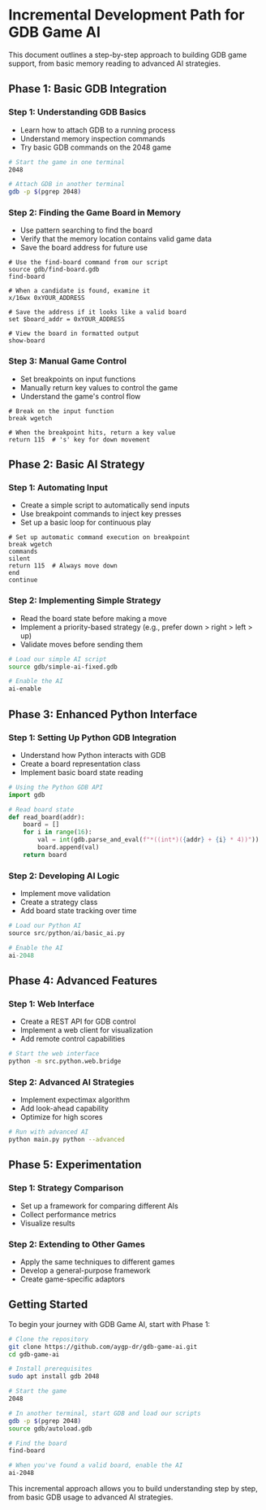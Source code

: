 # Incremental Development Path for GDB Game AI

This document outlines a step-by-step approach to building GDB game support, from basic memory reading to advanced AI strategies.

## Phase 1: Basic GDB Integration

### Step 1: Understanding GDB Basics
- Learn how to attach GDB to a running process
- Understand memory inspection commands
- Try basic GDB commands on the 2048 game

```bash
# Start the game in one terminal
2048

# Attach GDB in another terminal
gdb -p $(pgrep 2048)
```

### Step 2: Finding the Game Board in Memory
- Use pattern searching to find the board
- Verify that the memory location contains valid game data
- Save the board address for future use

```gdb
# Use the find-board command from our script
source gdb/find-board.gdb
find-board

# When a candidate is found, examine it
x/16wx 0xYOUR_ADDRESS

# Save the address if it looks like a valid board
set $board_addr = 0xYOUR_ADDRESS

# View the board in formatted output
show-board
```

### Step 3: Manual Game Control
- Set breakpoints on input functions
- Manually return key values to control the game
- Understand the game's control flow

```gdb
# Break on the input function
break wgetch

# When the breakpoint hits, return a key value
return 115  # 's' key for down movement
```

## Phase 2: Basic AI Strategy

### Step 1: Automating Input
- Create a simple script to automatically send inputs
- Use breakpoint commands to inject key presses
- Set up a basic loop for continuous play

```gdb
# Set up automatic command execution on breakpoint
break wgetch
commands
silent
return 115  # Always move down
end
continue
```

### Step 2: Implementing Simple Strategy
- Read the board state before making a move
- Implement a priority-based strategy (e.g., prefer down > right > left > up)
- Validate moves before sending them

```bash
# Load our simple AI script
source gdb/simple-ai-fixed.gdb

# Enable the AI
ai-enable
```

## Phase 3: Enhanced Python Interface

### Step 1: Setting Up Python GDB Integration
- Understand how Python interacts with GDB
- Create a board representation class
- Implement basic board state reading

```python
# Using the Python GDB API
import gdb

# Read board state
def read_board(addr):
    board = []
    for i in range(16):
        val = int(gdb.parse_and_eval(f"*((int*)({addr} + {i} * 4))"))
        board.append(val)
    return board
```

### Step 2: Developing AI Logic
- Implement move validation
- Create a strategy class
- Add board state tracking over time

```python
# Load our Python AI
source src/python/ai/basic_ai.py

# Enable the AI
ai-2048
```

## Phase 4: Advanced Features

### Step 1: Web Interface
- Create a REST API for GDB control
- Implement a web client for visualization
- Add remote control capabilities

```bash
# Start the web interface
python -m src.python.web.bridge
```

### Step 2: Advanced AI Strategies
- Implement expectimax algorithm
- Add look-ahead capability
- Optimize for high scores

```bash
# Run with advanced AI
python main.py python --advanced
```

## Phase 5: Experimentation

### Step 1: Strategy Comparison
- Set up a framework for comparing different AIs
- Collect performance metrics
- Visualize results

### Step 2: Extending to Other Games
- Apply the same techniques to different games
- Develop a general-purpose framework
- Create game-specific adaptors

## Getting Started

To begin your journey with GDB Game AI, start with Phase 1:

```bash
# Clone the repository
git clone https://github.com/aygp-dr/gdb-game-ai.git
cd gdb-game-ai

# Install prerequisites
sudo apt install gdb 2048

# Start the game
2048

# In another terminal, start GDB and load our scripts
gdb -p $(pgrep 2048)
source gdb/autoload.gdb

# Find the board
find-board

# When you've found a valid board, enable the AI
ai-2048
```

This incremental approach allows you to build understanding step by step, from basic GDB usage to advanced AI strategies.